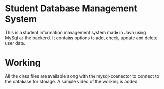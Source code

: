 # Student Database Management System
This is a student information management system made in Java using MySql as the backend.
It contains options to add, check, update and delete user data.
# Working
All the class files are available along with the mysql-connector to connect to the database for storage.
A sample video of the working is added.

